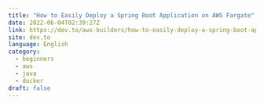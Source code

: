 ```yaml
---
title: "How to Easily Deploy a Spring Boot Application on AWS Fargate"
date: 2022-06-04T02:39:27Z
link: https://dev.to/aws-builders/how-to-easily-deploy-a-spring-boot-application-on-aws-fargate-38nh?utm_medium=RSS&utm_source=news.12bit.vn
site: dev.to
language: English
category:
  - beginners
  - aws
  - java
  - docker
draft: false
---
```

